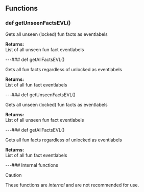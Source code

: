 ## Functions

### def getUnseenFactsEVL()

Gets all unseen (locked) fun facts as eventlabels

**Returns:**<br>
List of all unseen fun fact eventlabels

---### def getAllFactsEVL()

Gets all fun facts regardless of unlocked as eventlabels

**Returns:**<br>
List of all fun fact eventlabels

---### def getUnseenFactsEVL()

Gets all unseen (locked) fun facts as eventlabels

**Returns:**<br>
List of all unseen fun fact eventlabels

---### def getAllFactsEVL()

Gets all fun facts regardless of unlocked as eventlabels

**Returns:**<br>
List of all fun fact eventlabels

---### Internal functions

> [!CAUTION]
> These functions are *internal* and are not recommended for use.

